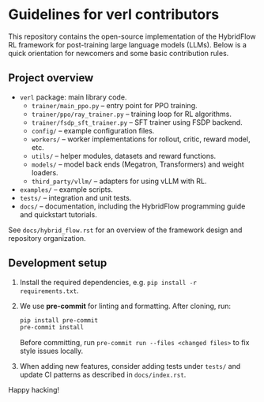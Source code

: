 # Guidelines for verl contributors

This repository contains the open-source implementation of the HybridFlow RL framework for post-training large language models (LLMs). Below is a quick orientation for newcomers and some basic contribution rules.

## Project overview

- `verl` package: main library code.
  - `trainer/main_ppo.py` – entry point for PPO training.
  - `trainer/ppo/ray_trainer.py` – training loop for RL algorithms.
  - `trainer/fsdp_sft_trainer.py` – SFT trainer using FSDP backend.
  - `config/` – example configuration files.
  - `workers/` – worker implementations for rollout, critic, reward model, etc.
  - `utils/` – helper modules, datasets and reward functions.
  - `models/` – model back ends (Megatron, Transformers) and weight loaders.
  - `third_party/vllm/` – adapters for using vLLM with RL.
- `examples/` – example scripts.
- `tests/` – integration and unit tests.
- `docs/` – documentation, including the HybridFlow programming guide and quickstart tutorials.

See `docs/hybrid_flow.rst` for an overview of the framework design and repository organization.

## Development setup

1. Install the required dependencies, e.g. `pip install -r requirements.txt`.
2. We use **pre-commit** for linting and formatting. After cloning, run:

   ```bash
   pip install pre-commit
   pre-commit install
   ```

   Before committing, run `pre-commit run --files <changed files>` to fix style issues locally.

3. When adding new features, consider adding tests under `tests/` and update CI patterns as described in `docs/index.rst`.

Happy hacking!
